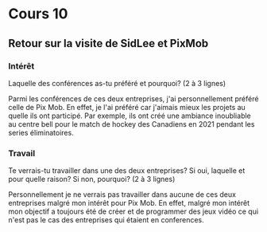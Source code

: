 # Cours 10
## Retour sur la visite de SidLee et PixMob

### Intérêt
Laquelle des conférences as-tu préféré et pourquoi? (2 à 3 lignes) 

Parmi les conférences de ces deux entreprises, j'ai personnellement préféré celle de Pix Mob. En effet, je l'ai préféré car j'aimais mieux les projets au quelle ils ont participé. Par exemple, ils ont créé une ambiance inoubliable au centre bell pour le match de hockey des Canadiens en 2021 pendant les series éliminatoires.

### Travail
Te verrais-tu travailler dans une des deux entreprises? Si oui, laquelle et pour quelle raison? Si non, pourquoi? (2 à 3 lignes)

Personnellement je ne verrais pas travailler dans aucune de ces deux entreprises malgré mon intérêt pour Pix Mob. En effet, malgré mon intérêt mon objectif a toujours été de créer et de programmer des jeux vidéo ce qui n'est pas le cas des entreprises qui étaient en conferences.
